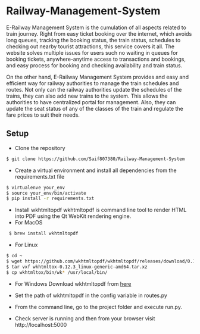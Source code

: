 # Railway-Management-System
E-Railway Management System is the cumulation of all aspects related to train journey. Right from easy ticket booking over the internet, which avoids long queues, tracking the booking status, the train status, schedules to checking out nearby tourist attractions, this service covers it all. The website solves multiple issues for users such no waiting in queues for booking tickets, anywhere-anytime access to transactions and bookings, and easy process for booking and checking availability and train status.

On the other hand, E-Railway Management System provides and easy and efficient way for railway authorities to manage the train schedules and routes. Not only can the railway authorities update the schedules of the trains, they can also add new trains to the system. This allows the authorities to have centralized portal for management. Also, they can update the seat status of any of the classes of the train and regulate the fare prices to suit their needs.


## Setup

* Clone the repository
```bash
$ git clone https://github.com/Saif807380/Railway-Management-System
```
* Create a virtual environment and install all dependencies from the requirements.txt file
```bash
$ virtualenve your_env
$ source your_env/bin/activate
$ pip install -r requirements.txt
```
* Install wkhtmltopdf
wkhtmltopdf is command line tool to render HTML into PDF using the Qt WebKit rendering engine.
 * For MacOS
 ```bash
  $ brew install wkhtmltopdf
 ```
 * For Linux
 ```bash
 $ cd ~
 $ wget https://github.com/wkhtmltopdf/wkhtmltopdf/releases/download/0.12.3/wkhtmltox-0.12.3_linux-generic-amd64.tar.xz
 $ tar vxf wkhtmltox-0.12.3_linux-generic-amd64.tar.xz 
 $ cp wkhtmltox/bin/wk* /usr/local/bin/
 ```
 * For Windows
 Download wkhtmltopdf from [here](https://wkhtmltopdf.org/downloads.html)

* Set the path of wkhtmltopdf in the config variable in routes.py

*	From the command line, go to the project folder and execute run.py.

*	Check server is running and then from your browser visit http://localhost:5000 
